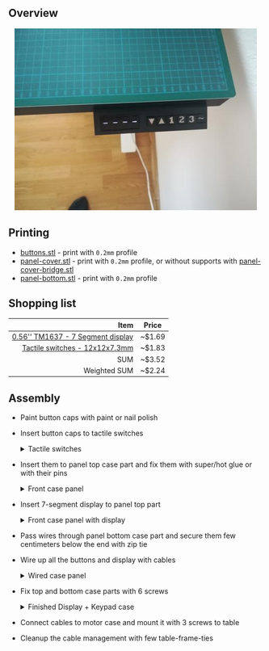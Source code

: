 ## Overview

<p align="center">
  <img src="./img/panel-v1/panel.jpg"/>
</p>

## Printing

- [buttons.stl](../models/panel-v1/buttons.stl) - print with `0.2mm` profile
- [panel-cover.stl](../models/panel-v1/panel-cover.stl) - print with `0.2mm` profile, or without supports with [panel-cover-bridge.stl](../models/panel-v1/panel-cover-bridge.stl)
- [panel-bottom.stl](../models/panel-v1/panel-bottom.stl) - print with `0.2mm` profile

## Shopping list

|                                                                                                                                                   Item |  Price  |
| -----------------------------------------------------------------------------------------------------------------------------------------------------: | :-----: |
| [0.56'' TM1637 - 7 Segment display](https://www.ebay.com/itm/0-56-TM1637-4Bit-Digital-LED-7-Segment-Clock-Tube-Display-For-Arduino-White/172971714554) | ~$1.69  |
|   [Tactile switches - 12x12x7.3mm](https://www.ebay.com/itm/20PCS-TC-1212T-12x12x7-3-mm-Tact-Tactile-Push-Button-Momentary-Switch-PNDHAH/303636919207) | ~$1.83  |
|                                                                                                                                                    SUM | ~$3.52  |
|                                                                                                                                           Weighted SUM | ~$2.24  |

## Assembly

- Paint button caps with paint or nail polish
- Insert button caps to tactile switches
  <details>
    <summary>Tactile switches</summary>
    <p align="center">
      <img src="./img/panel-v1/switches.jpg"/>
    </p>
  </details>
- Insert them to panel top case part and fix them with super/hot glue or with their pins
  <details>
    <summary>Front case panel</summary>
    <p align="center">
      <img src="./img/panel-v1/front.jpg"/>
    </p>
    
  </details>
- Insert 7-segment display to panel top part
  <details>
    <summary>Front case panel with display</summary>
    <p align="center">
      <img src="./img/panel-v1/display.jpg"/>
    </p>
  </details>
- Pass wires through panel bottom case part and secure them few centimeters below the end with zip tie
- Wire up all the buttons and display with cables
  <details>
    <summary>Wired case panel</summary>
    <p align="center">
      <img src="./img/panel-v1/wired.jpg"/>
    </p>
  </details>
- Fix top and bottom case parts with 6 screws
  <details>
    <summary>Finished Display + Keypad case</summary>
    <p align="center">
      <img src="./img/panel-v1/assembled.jpg"/>
    </p>
  </details>
- Connect cables to motor case and mount it with 3 screws to table
- Cleanup the cable management with few table-frame-ties
